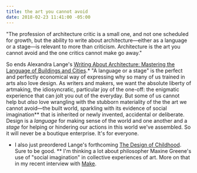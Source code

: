 ```yaml
---
title: the art you cannot avoid
date: 2018-02-23 11:41:00 -05:00
---
```


"The profession of architecture critic is a small one, and not one scheduled for growth, but the ability to write about architecture—either as a language or a stage—is relevant to more than criticism. Architecture is the art you cannot avoid and the one critics cannot make go away."

So ends Alexandra Lange's [Writing About Architecture: Mastering the Language of Buildings and Cities](http://shop.harvard.com/book/9781616890537).* "A language or a stage" is the perfect and perfectly economical way of expressing why so many of us trained in arts also love design. As writers and makers, we want the absolute liberty of artmaking, the idiosyncratic, particular joy of the one-off: the enigmatic experience that can jolt you out of the everyday. But some of us cannot help but *also* love wrangling with the stubborn materiality of the the art we cannot avoid—the built world, sparkling with its evidence of social imagination** that is inherited or newly invented, accidental or deliberate. Design is a *language* for making sense of the world and one another and a *stage* for helping or hindering our actions in this world we've assembled. So it will never be a boutique enterprise. It's for everyone.



* I also just preordered Lange's forthcoming [The Design of Childhood](http://shop.harvard.com/book/9781632866356). Sure to be good.
** I'm thinking a lot about philosopher Maxine Greene's use of "social imagination" in collective experiences of art. More on that in my recent interview with [Make](http://makezine.com/2018/02/02/engineering-art-bridge/).
